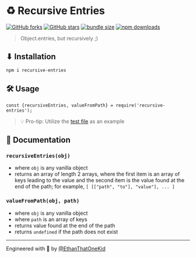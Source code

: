 # ♻ Recursive Entries

[![GitHub forks](https://img.shields.io/github/forks/EthanThatOneKid/recursive-entries.svg?style=social&label=Fork)](https://github.com/EthanThatOneKid/recursive-entries/fork)
[![GitHub stars](https://img.shields.io/github/forks/EthanThatOneKid/recursive-entries.svg?style=social&label=Star)][github]
[![bundle size](https://img.shields.io/bundlephobia/min/recursive-entries.svg)][npmpkg]
[![npm downloads](https://img.shields.io/npm/dt/recursive-entries.svg)][npmpkg]

> Object.entries, but recursively ;)

## ⬇ Installation
`npm i recursive-entries`

## 🛠 Usage
`const {recursiveEntries, valueFromPath} = require('recursive-entries');`
> 💡 Pro-tip: Utilize the [test file](test.js) as an example

## 📃 Documentation
### `recursiveEntries(obj)`
* where `obj` is any vanilla object
* returns an array of length 2 arrays, where the first item is an array of keys leading to the value and the second item is the value found at the end of the path; for example, `[ [["path", "to"], "value"], ... ]`
### `valueFromPath(obj, path)`
* where `obj` is any vanilla object
* where `path` is an array of keys
* returns value found at the end of the path
* returns `undefined` if the path does not exist

---

Engineered with 💖 by [@EthanThatOneKid](https://github.com/EthanThatOneKid)

[npmpkg]: https://www.npmjs.com/package/recursive-entries
[github]: https://github.com/EthanThatOneKid/recursive-entries
